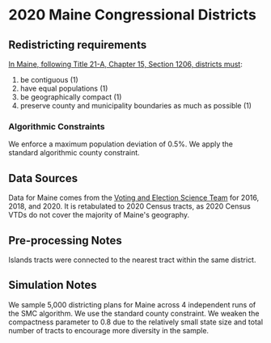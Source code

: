 # 2020 Maine Congressional Districts

## Redistricting requirements
[In Maine, following Title 21-A, Chapter 15, Section 1206, districts must](https://legislature.maine.gov/legis/statutes/21-A/title21-Asec1206.html):

1. be contiguous (1)
1. have equal populations (1)
1. be geographically compact (1)
1. preserve county and municipality boundaries as much as possible (1)

### Algorithmic Constraints
We enforce a maximum population deviation of 0.5%.
We apply the standard algorithmic county constraint.

## Data Sources
Data for Maine comes from the [Voting and Election Science Team](https://dataverse.harvard.edu/dataverse/electionscience) for 2016, 2018, and 2020. It is retabulated to 2020 Census tracts, as 2020 Census VTDs do not cover the majority of Maine's geography.

## Pre-processing Notes
Islands tracts were connected to the nearest tract within the same district.

## Simulation Notes
We sample 5,000 districting plans for Maine across 4 independent runs of the SMC algorithm.
We use the standard county constraint.
We weaken the compactness parameter to 0.8 due to the relatively small state size and total number of tracts to encourage more diversity in the sample.
